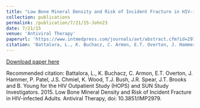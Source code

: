 ```yaml
---
title: "Low Bone Mineral Density and Risk of Incident Fracture in HIV-infected Adults"
collection: publications
permalink: /publication/7/21/15-John23
date: 7/21/15
venue: 'Antiviral Therapy'
paperurl: 'https://www.intmedpress.com/journals/avt/abstract.cfm?id=2979&pid=88'
citation: 'Battalora, L., K. Buchacz, C. Armon, E.T. Overton, J. Hammer, P. Patel, J.S. Chmiel, K. Wood, T.J. Bush, J.R. Spear, J.T. Brooks and B. Young for the HIV Outpatient Study (HOPS) and SUN Study Investigators.  2015.  Low Bone Mineral Density and Risk of Incident Fracture in HIV-infected Adults.  Antiviral Therapy, doi: 10.3851/IMP2979.'
---
```


<a href='https://www.intmedpress.com/journals/avt/abstract.cfm?id=2979&pid=88'>Download paper here</a>

Recommended citation: Battalora, L., K. Buchacz, C. Armon, E.T. Overton, J. Hammer, P. Patel, J.S. Chmiel, K. Wood, T.J. Bush, J.R. Spear, J.T. Brooks and B. Young for the HIV Outpatient Study (HOPS) and SUN Study Investigators.  2015.  Low Bone Mineral Density and Risk of Incident Fracture in HIV-infected Adults.  Antiviral Therapy, doi: 10.3851/IMP2979.